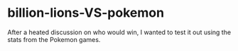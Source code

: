 # billion-lions-VS-pokemon
After a heated discussion on who would win, I wanted to test it out using the stats from the Pokemon games.
